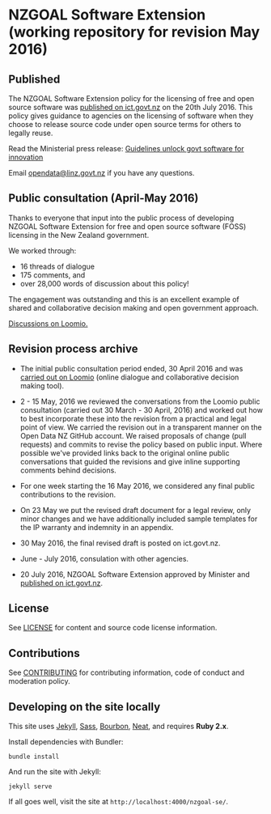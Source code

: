 # NZGOAL Software Extension (working repository for revision May 2016)

## Published
The NZGOAL Software Extension policy for the licensing of free and open source software was [published on ict.govt.nz](https://www.ict.govt.nz/guidance-and-resources/open-government/new-zealand-government-open-access-and-licensing-nzgoal-framework/nzgoal-se/) on the 20th July 2016. This policy gives guidance to agencies on the licensing of software when they choose to release source code under open source terms for others to legally reuse.

Read the Ministerial press release: [Guidelines unlock govt software for innovation](https://www.beehive.govt.nz/release/guidelines-unlock-govt-software-innovation)


Email [opendata@linz.govt.nz](mailto:opendata@linz.govt.nz) if you have any questions.

## Public consultation (April-May 2016)
Thanks to everyone that input into the public process of developing NZGOAL Software Extension for free and open source software (FOSS) licensing in the New Zealand government. 

We worked through:

 - 16 threads of dialogue
 - 175 comments, and
 - over 28,000 words of discussion about this policy!

The engagement was outstanding and this is an excellent example of shared and collaborative decision making and open government approach.

[Discussions on Loomio.](https://www.loomio.org/g/NohQxyr9/nzgoal-software-extension-discussion-of-draft)

## Revision process archive

 - The initial public consultation period ended, 30 April 2016 and was [carried out on Loomio](https://www.loomio.org/g/NohQxyr9/nzgoal-software-extension-discussion-of-draft) (online dialogue and collaborative decision making tool).

  - 2 - 15 May, 2016 we reviewed the conversations from the Loomio public consultation (carried out 30 March - 30 April, 2016) and worked out how to best incorporate these into the revision from a practical and legal point of view. We carried the revision out in a transparent manner on the Open Data NZ GitHub account. We raised proposals of change (pull requests) and commits to revise the policy based on public input. Where possible we've provided links back to the original online public conversations that guided the revisions and give inline supporting comments behind decisions.

 - For one week starting the 16 May 2016, we considered any final public contributions to the revision.

 - On 23 May we put the revised draft document for a legal review, only minor changes and we have additionally included sample templates for the IP warranty and indemnity in an appendix.

 - 30 May 2016, the final revised draft is posted on ict.govt.nz.
 
 - June - July 2016, consulation with other agencies.
 
 - 20 July 2016, NZGOAL Software Extension approved by Minister and [published on ict.govt.nz](https://www.ict.govt.nz/guidance-and-resources/open-government/new-zealand-government-open-access-and-licensing-nzgoal-framework/nzgoal-se/).

## License

See [LICENSE](LICENSE.md) for content and source code license information.

## Contributions

See [CONTRIBUTING](CONTRIBUTING.md) for contributing information, code of conduct and moderation policy.

## Developing on the site locally

This site uses [Jekyll](http://jekyllrb.com), [Sass](http://sass-lang.com), [Bourbon](http://bourbon.io), [Neat](http://neat.bourbon.io), and requires **Ruby 2.x**.

Install dependencies with Bundler:

```
bundle install
```

And run the site with Jekyll:

```
jekyll serve
```

If all goes well, visit the site at `http://localhost:4000/nzgoal-se/`.
